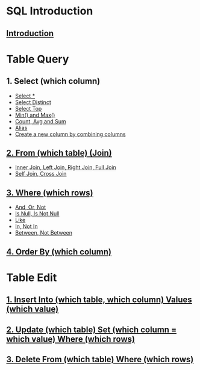 # SQL Introduction
## [Introduction](https://github.com/yangshiteng/StatQuest-Study-Notes/blob/main/SQL/Introduction.md)

# Table Query

## 1. Select (which column)
  * [Select \*](https://github.com/yangshiteng/StatQuest-Study-Notes/blob/main/SQL/SelectALL.md)
  * [Select Distinct](https://github.com/yangshiteng/StatQuest-Study-Notes/blob/main/SQL/SelectDistinct.md)
  * [Select Top](https://github.com/yangshiteng/StatQuest-Study-Notes/blob/main/SQL/SelectTop.md)
  * [Min() and Max()](https://github.com/yangshiteng/StatQuest-Study-Notes/blob/main/SQL/minandmax.md)
  * [Count, Avg and Sum](https://github.com/yangshiteng/StatQuest-Study-Notes/blob/main/SQL/Count%2C%20Avg%20and%20Sum.md)
  * [Alias](https://github.com/yangshiteng/StatQuest-Study-Notes/blob/main/SQL/Alias.md)
  * [Create a new column by combining columns](https://github.com/yangshiteng/StatQuest-Study-Notes/blob/main/SQL/ColumnCombine.md)
## [2. From (which table) (Join)](https://github.com/yangshiteng/StatQuest-Study-Notes/blob/main/Notes/SQL_join.md)
  * [Inner Join, Left Join, Right Join, Full Join]()
  * [Self Join, Cross Join]()
## [3. Where (which rows)](https://github.com/yangshiteng/StatQuest-Study-Notes/blob/main/SQL/where.md)
  * [And, Or, Not](https://github.com/yangshiteng/StatQuest-Study-Notes/blob/main/SQL/And%2C%20Or%2C%20Not.md)
  * [Is Null, Is Not Null](https://github.com/yangshiteng/StatQuest-Study-Notes/blob/main/SQL/Nullvalue.md)
  * [Like](https://github.com/yangshiteng/StatQuest-Study-Notes/blob/main/SQL/likeoperator.md)
  * [In, Not In](https://github.com/yangshiteng/StatQuest-Study-Notes/blob/main/SQL/In_operator.md)
  * [Between, Not Between](https://github.com/yangshiteng/StatQuest-Study-Notes/blob/main/SQL/Between.md)
## [4. Order By (which column)](https://github.com/yangshiteng/StatQuest-Study-Notes/blob/main/SQL/Order_by.md)

# Table Edit

## [1. Insert Into (which table, which column) Values (which value)](https://github.com/yangshiteng/StatQuest-Study-Notes/blob/main/SQL/Insert_into.md)
## [2. Update (which table) Set (which column = which value) Where (which rows)](https://github.com/yangshiteng/StatQuest-Study-Notes/blob/main/SQL/update.md)
## [3. Delete From (which table) Where (which rows)](https://github.com/yangshiteng/StatQuest-Study-Notes/blob/main/SQL/Delete.md)
